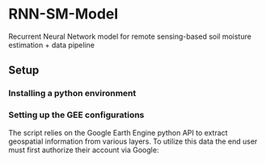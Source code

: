 # RNN-SM-Model
Recurrent Neural Network model for remote sensing-based soil moisture estimation + data pipeline

## Setup

### Installing a python environment


### Setting up the GEE configurations
The script relies on the Google Earth Engine python API to extract geospatial information from various layers. To utilize this data the end user must first authorize their account via Google:

